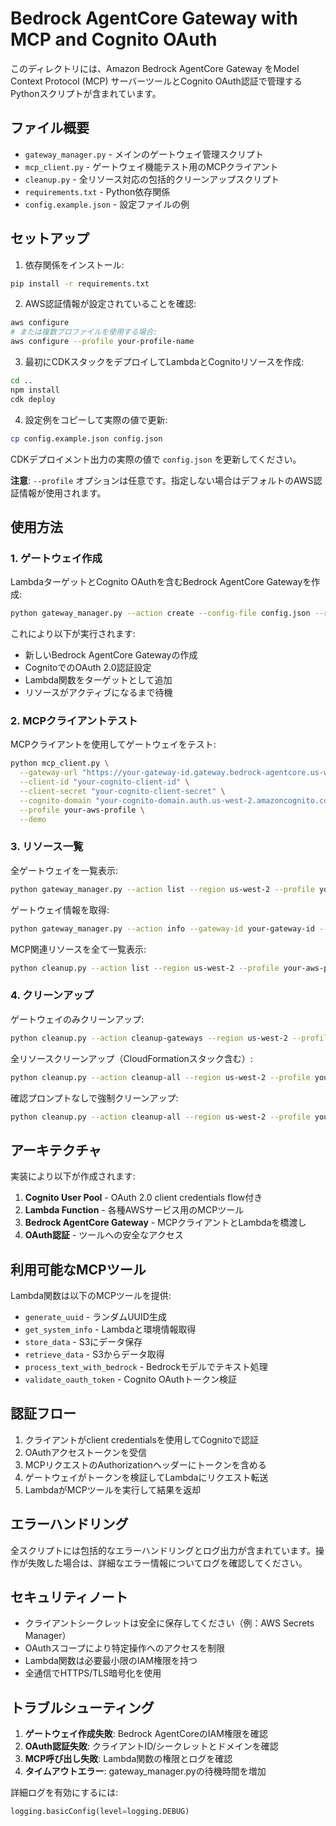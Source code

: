 # Bedrock AgentCore Gateway with MCP and Cognito OAuth

このディレクトリには、Amazon Bedrock AgentCore Gateway をModel Context Protocol (MCP) サーバーツールとCognito OAuth認証で管理するPythonスクリプトが含まれています。

## ファイル概要

- `gateway_manager.py` - メインのゲートウェイ管理スクリプト
- `mcp_client.py` - ゲートウェイ機能テスト用のMCPクライアント
- `cleanup.py` - 全リソース対応の包括的クリーンアップスクリプト
- `requirements.txt` - Python依存関係
- `config.example.json` - 設定ファイルの例

## セットアップ

1. 依存関係をインストール:
```bash
pip install -r requirements.txt
```

2. AWS認証情報が設定されていることを確認:
```bash
aws configure
# または複数プロファイルを使用する場合:
aws configure --profile your-profile-name
```

3. 最初にCDKスタックをデプロイしてLambdaとCognitoリソースを作成:
```bash
cd ..
npm install
cdk deploy
```

4. 設定例をコピーして実際の値で更新:
```bash
cp config.example.json config.json
```

CDKデプロイメント出力の実際の値で `config.json` を更新してください。

**注意**: `--profile` オプションは任意です。指定しない場合はデフォルトのAWS認証情報が使用されます。

## 使用方法

### 1. ゲートウェイ作成

LambdaターゲットとCognito OAuthを含むBedrock AgentCore Gatewayを作成:

```bash
python gateway_manager.py --action create --config-file config.json --region us-west-2 --profile your-aws-profile
```

これにより以下が実行されます:
- 新しいBedrock AgentCore Gatewayの作成
- CognitoでのOAuth 2.0認証設定
- Lambda関数をターゲットとして追加
- リソースがアクティブになるまで待機

### 2. MCPクライアントテスト

MCPクライアントを使用してゲートウェイをテスト:

```bash
python mcp_client.py \
  --gateway-url "https://your-gateway-id.gateway.bedrock-agentcore.us-west-2.amazonaws.com" \
  --client-id "your-cognito-client-id" \
  --client-secret "your-cognito-client-secret" \
  --cognito-domain "your-cognito-domain.auth.us-west-2.amazoncognito.com" \
  --profile your-aws-profile \
  --demo
```

### 3. リソース一覧

全ゲートウェイを一覧表示:

```bash
python gateway_manager.py --action list --region us-west-2 --profile your-aws-profile
```

ゲートウェイ情報を取得:

```bash
python gateway_manager.py --action info --gateway-id your-gateway-id --region us-west-2 --profile your-aws-profile
```

MCP関連リソースを全て一覧表示:

```bash
python cleanup.py --action list --region us-west-2 --profile your-aws-profile
```

### 4. クリーンアップ

ゲートウェイのみクリーンアップ:

```bash
python cleanup.py --action cleanup-gateways --region us-west-2 --profile your-aws-profile
```

全リソースクリーンアップ（CloudFormationスタック含む）:

```bash
python cleanup.py --action cleanup-all --region us-west-2 --profile your-aws-profile
```

確認プロンプトなしで強制クリーンアップ:

```bash
python cleanup.py --action cleanup-all --region us-west-2 --profile your-aws-profile --force
```

## アーキテクチャ

実装により以下が作成されます:

1. **Cognito User Pool** - OAuth 2.0 client credentials flow付き
2. **Lambda Function** - 各種AWSサービス用のMCPツール
3. **Bedrock AgentCore Gateway** - MCPクライアントとLambdaを橋渡し
4. **OAuth認証** - ツールへの安全なアクセス

## 利用可能なMCPツール

Lambda関数は以下のMCPツールを提供:

- `generate_uuid` - ランダムUUID生成
- `get_system_info` - Lambdaと環境情報取得
- `store_data` - S3にデータ保存
- `retrieve_data` - S3からデータ取得
- `process_text_with_bedrock` - Bedrockモデルでテキスト処理
- `validate_oauth_token` - Cognito OAuthトークン検証

## 認証フロー

1. クライアントがclient credentialsを使用してCognitoで認証
2. OAuthアクセストークンを受信
3. MCPリクエストのAuthorizationヘッダーにトークンを含める
4. ゲートウェイがトークンを検証してLambdaにリクエスト転送
5. LambdaがMCPツールを実行して結果を返却

## エラーハンドリング

全スクリプトには包括的なエラーハンドリングとログ出力が含まれています。操作が失敗した場合は、詳細なエラー情報についてログを確認してください。

## セキュリティノート

- クライアントシークレットは安全に保存してください（例：AWS Secrets Manager）
- OAuthスコープにより特定操作へのアクセスを制限
- Lambda関数は必要最小限のIAM権限を持つ
- 全通信でHTTPS/TLS暗号化を使用

## トラブルシューティング

1. **ゲートウェイ作成失敗**: Bedrock AgentCoreのIAM権限を確認
2. **OAuth認証失敗**: クライアントID/シークレットとドメインを確認
3. **MCP呼び出し失敗**: Lambda関数の権限とログを確認
4. **タイムアウトエラー**: gateway_manager.pyの待機時間を増加

詳細ログを有効にするには:

```python
logging.basicConfig(level=logging.DEBUG)
```